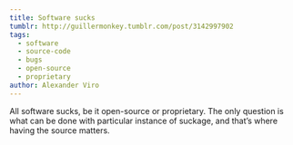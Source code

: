 ```yaml
---
title: Software sucks
tumblr: http://guillermonkey.tumblr.com/post/3142997902
tags:
  - software
  - source-code
  - bugs
  - open-source
  - proprietary
author: Alexander Viro
---
```


All software sucks, be it open-source or proprietary. The only question is what can be done with particular instance of suckage, and that’s where having the source matters.
